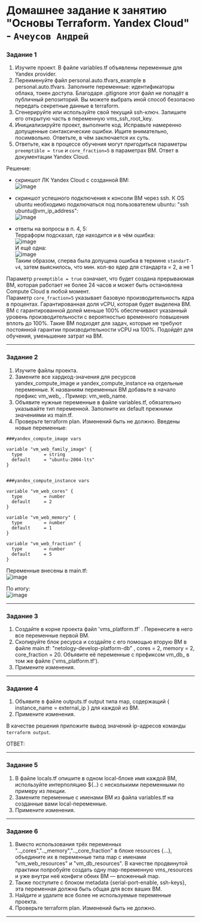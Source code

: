 # Домашнее задание к занятию  "Основы Terraform. Yandex Cloud" - `Ачеусов Андрей`

### Задание 1

1. Изучите проект. В файле variables.tf объявлены переменные для Yandex provider.
2. Переименуйте файл personal.auto.tfvars_example в personal.auto.tfvars. Заполните переменные: идентификаторы облака, токен доступа. Благодаря .gitignore этот файл не попадёт в публичный репозиторий. Вы можете выбрать иной способ безопасно передать секретные данные в terraform.
3. Сгенерируйте или используйте свой текущий ssh-ключ. Запишите его открытую часть в переменную vms_ssh_root_key.
4. Инициализируйте проект, выполните код. Исправьте намеренно допущенные синтаксические ошибки. Ищите внимательно, посимвольно. Ответьте, в чём заключается их суть.
5. Ответьте, как в процессе обучения могут пригодиться параметры `preemptible = true` и `core_fraction=5` в параметрах ВМ. Ответ в документации Yandex Cloud.

Решение:  

- скриншот ЛК Yandex Cloud с созданной ВМ:  
![image](https://github.com/AndrewAche/HW_ALL/assets/121398221/fb191af1-1cb6-4287-a2a5-b20470b0f140)  

- скриншот успешного подключения к консоли ВМ через ssh. К OS ubuntu необходимо подключаться под пользователем ubuntu: "ssh ubuntu@vm_ip_address":  
![image](https://github.com/AndrewAche/HW_ALL/assets/121398221/77e0fef9-0499-4890-9391-ddca42980074)  

- ответы на вопросы в п. 4, 5:  
Терраформ подсказал, где находится и в чём ошибка:  
![image](https://github.com/AndrewAche/HW_ALL/assets/121398221/add06191-bf65-4dab-a6d1-88b1e5d5467c)  
И ещё одна:  
![image](https://github.com/AndrewAche/HW_ALL/assets/121398221/9c05c5cc-9073-40d7-8f13-140c5a3acbfe)  
Таким образом, сперва была допущена ошибка в термине `standarT-v4`, затем выяснилось, что мин. кол-во ядер для стандарта = 2, а не 1  
   
Параметр `preemptible = true` означает, что будет создана прерываюмая ВМ, которая работает не более 24 часов и может быть остановлена Compute Cloud в любой момент.  
Параметр `core_fraction=5`  указывает базовую производительность ядра в процентах. Гарантированная доля vCPU, которая будет выделена ВМ. ВМ с гарантированной долей меньше 100% обеспечивают указанный уровень производительности с вероятностью временного повышения вплоть до 100%. Такие ВМ подходят для задач, которые не требуют постоянной гарантии производительности vCPU на 100%. Подойдёт для обучения, уменьшение затрат на ВМ.  


---


### Задание 2

1. Изучите файлы проекта.
2. Замените все хардкод-значения для ресурсов yandex_compute_image и yandex_compute_instance на отдельные переменные. К названиям переменных ВМ добавьте в начало префикс vm_web_ . Пример: vm_web_name.
3. Объявите нужные переменные в файле variables.tf, обязательно указывайте тип переменной. Заполните их default прежними значениями из main.tf.
4. Проверьте terraform plan. Изменений быть не должно.
Введены новые переменные:  
```
###yandex_compute_image vars

variable "vm_web_family_image" {
  type        = string
  default     = "ubuntu-2004-lts"
}


###yandex_compute_instance vars

variable "vm_web_cores" {
  type        = number
  default     = 2
}

variable "vm_web_memory" {
  type        = number
  default     = 1
}

variable "vm_web_fraction" {
  type        = number
  default     = 5
}
```
Переменные внесены в main.tf:  
![image](https://github.com/AndrewAche/HW_ALL/assets/121398221/44e6a3c7-150a-4f85-a254-21a9e123af89)  

По итогу:  
![image](https://github.com/AndrewAche/HW_ALL/assets/121398221/e78edb8f-6f86-44b3-87b2-d7139b4fba7f)  


---


### Задание 3

1. Создайте в корне проекта файл 'vms_platform.tf' . Перенесите в него все переменные первой ВМ.
2. Скопируйте блок ресурса и создайте с его помощью вторую ВМ в файле main.tf: "netology-develop-platform-db" , cores = 2, memory = 2, core_fraction = 20. Объявите её переменные с префиксом vm_db_ в том же файле ('vms_platform.tf').
3. Примените изменения.


---


### Задание 4

1. Объявите в файле outputs.tf output типа map, содержащий { instance_name = external_ip } для каждой из ВМ.
2. Примените изменения.

В качестве решения приложите вывод значений ip-адресов команды `terraform output`.  

ОТВЕТ:  



---


### Задание 5

1. В файле locals.tf опишите в одном local-блоке имя каждой ВМ, используйте интерполяцию ${..} с несколькими переменными по примеру из лекции.
2. Замените переменные с именами ВМ из файла variables.tf на созданные вами local-переменные.
3. Примените изменения.


---


### Задание 6

1. Вместо использования трёх переменных ".._cores",".._memory",".._core_fraction" в блоке resources {...}, объедините их в переменные типа map с именами "vm_web_resources" и "vm_db_resources". В качестве продвинутой практики попробуйте создать одну map-переменную vms_resources и уже внутри неё конфиги обеих ВМ — вложенный map.
2. Также поступите с блоком metadata {serial-port-enable, ssh-keys}, эта переменная должна быть общая для всех ваших ВМ.
3. Найдите и удалите все более не используемые переменные проекта.
4. Проверьте terraform plan. Изменений быть не должно.


---



